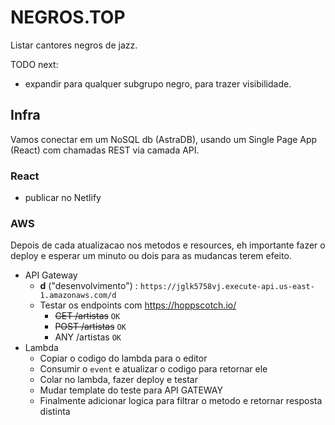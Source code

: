 # NEGROS.TOP

Listar cantores negros de jazz.

TODO next: 
- expandir para qualquer subgrupo negro, para trazer visibilidade.

## Infra
Vamos conectar em um NoSQL db (AstraDB), usando um Single Page App (React) com chamadas REST via camada API.
### React
- publicar no Netlify
### AWS
Depois de cada atualizacao nos metodos e resources, eh importante fazer o deploy e esperar um minuto ou dois para as mudancas terem efeito.

- API Gateway
  - **d** ("desenvolvimento") : `https://jglk5758vj.execute-api.us-east-1.amazonaws.com/d`
  - Testar os endpoints com https://hoppscotch.io/
    - ~~GET /artistas~~ `OK`
    - ~~POST /artistas~~ `OK`
    - ANY /artistas `OK`
- Lambda
  - Copiar o codigo do lambda para o editor
  - Consumir o `event` e atualizar o codigo para retornar ele
  - Colar no lambda, fazer deploy e testar
  - Mudar template do teste para API GATEWAY
  - Finalmente adicionar logica para filtrar o metodo e retornar resposta distinta